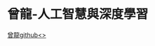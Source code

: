 <h1>曾龍-人工智慧與深度學習</h1>
<a href="https://github.com/MyDearGreatTeacher/2022_1_courses/tree/main/%E4%BA%BA%E5%B7%A5%E6%99%BA%E6%85%A7%E8%88%87%E6%B7%B1%E5%BA%A6%E5%AD%B8%E7%BF%92">曾龍github<>
